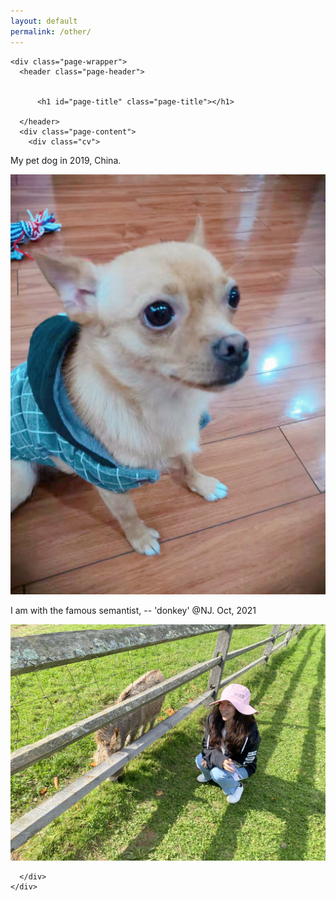 ```yaml
---
layout: default
permalink: /other/
--- 
```

<!-- ![image](/jiaxingjeanneyu.github.io/dog.jpeg) -->

<main id="main" class="main-content" aria-label="Content">
  <article>
    

    <div class="page-wrapper">
      <header class="page-header">
        
        
          <h1 id="page-title" class="page-title"></h1>
        
      </header>
      <div class="page-content">
        <div class="cv">
<div class="box left">
 <p> My pet dog in 2019, China. </p> 
</div>
<div class="box right">
<img src="/dog.jpeg" />
</div>
</div>

<style>
.cv {
text-align: center;
}
.cv .box {
display: inline-block;
}
.cv .left {
width: 15%;
}
.cv .right {
width: 34%;
}
</style>

<div class="box left">
 <p> I am with the famous semantist, -- 'donkey' @NJ. Oct, 2021 </p> 
</div>
<div class="box right">
<img src="/donkeyjiaxing.jpg" />
</div>
</div>

<style>
.cv {
text-align: center;
}
.cv .box {
display: inline-block;
}
.cv .left {
width: 15%;
}
.cv .right {
width: 34%;
}
</style>


        
      </div>
    </div>
  </article>
</main>